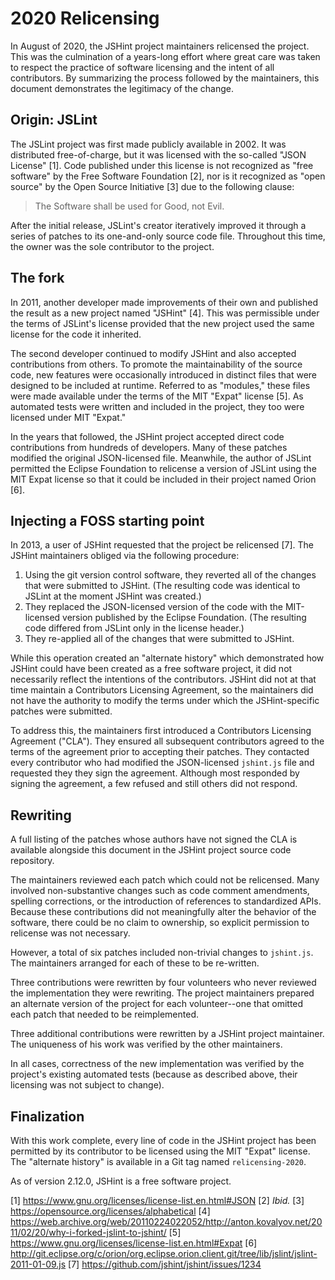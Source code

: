 # 2020 Relicensing

In August of 2020, the JSHint project maintainers relicensed the project. This
was the culmination of a years-long effort where great care was taken to
respect the practice of software licensing and the intent of all contributors.
By summarizing the process followed by the maintainers, this document
demonstrates the legitimacy of the change.

## Origin: JSLint

The JSLint project was first made publicly available in 2002. It was
distributed free-of-charge, but it was licensed with the so-called "JSON
License" [1]. Code published under this license is not recognized as "free
software" by the Free Software Foundation [2], nor is it recognized as "open
source" by the Open Source Initiative [3] due to the following clause:

> The Software shall be used for Good, not Evil.

After the initial release, JSLint's creator iteratively improved it through a
series of patches to its one-and-only source code file. Throughout this time,
the owner was the sole contributor to the project.

## The fork

In 2011, another developer made improvements of their own and published the
result as a new project named "JSHint" [4]. This was permissible under the
terms of JSLint's license provided that the new project used the same license
for the code it inherited.

The second developer continued to modify JSHint and also accepted contributions
from others. To promote the maintainability of the source code, new features
were occasionally introduced in distinct files that were designed to be
included at runtime. Referred to as "modules," these files were made available
under the terms of the MIT "Expat" license [5]. As automated tests were written
and included in the project, they too were licensed under MIT "Expat."

In the years that followed, the JSHint project accepted direct code
contributions from hundreds of developers. Many of these patches modified the
original JSON-licensed file. Meanwhile, the author of JSLint permitted the
Eclipse Foundation to relicense a version of JSLint using the MIT Expat license
so that it could be included in their project named Orion [6].

## Injecting a FOSS starting point

In 2013, a user of JSHint requested that the project be relicensed [7]. The
JSHint maintainers obliged via the following procedure:

1. Using the git version control software, they reverted all of the changes
   that were submitted to JSHint. (The resulting code was identical to JSLint
   at the moment JSHint was created.)
2. They replaced the JSON-licensed version of the code with the MIT-licensed
   version published by the Eclipse Foundation. (The resulting code differed
   from JSLint only in the license header.)
3. They re-applied all of the changes that were submitted to JSHint.

While this operation created an "alternate history" which demonstrated how
JSHint could have been created as a free software project, it did not
necessarily reflect the intentions of the contributors. JSHint did not at that
time maintain a Contributors Licensing Agreement, so the maintainers did not
have the authority to modify the terms under which the JSHint-specific patches
were submitted.

To address this, the maintainers first introduced a Contributors Licensing
Agreement ("CLA"). They ensured all subsequent contributors agreed to the terms
of the agreement prior to accepting their patches. They contacted every
contributor who had modified the JSON-licensed `jshint.js` file and requested
they they sign the agreement. Although most responded by signing the agreement,
a few refused and still others did not respond.

## Rewriting

A full listing of the patches whose authors have not signed the CLA is
available alongside this document in the JSHint project source code repository.

The maintainers reviewed each patch which could not be relicensed. Many
involved non-substantive changes such as code comment amendments, spelling
corrections, or the introduction of references to standardized APIs. Because
these contributions did not meaningfully alter the behavior of the software,
there could be no claim to ownership, so explicit permission to relicense was
not necessary.

However, a total of six patches included non-trivial changes to `jshint.js`.
The maintainers arranged for each of these to be re-written.

Three contributions were rewritten by four volunteers who never reviewed the
implementation they were rewriting. The project maintainers prepared an
alternate version of the project for each volunteer--one that omitted each
patch that needed to be reimplemented.

Three additional contributions were rewritten by a JSHint project maintainer.
The uniqueness of his work was verified by the other maintainers.

In all cases, correctness of the new implementation was verified by the
project's existing automated tests (because as described above, their licensing
was not subject to change).

## Finalization

With this work complete, every line of code in the JSHint project has been
permitted by its contributor to be licensed using the MIT "Expat" license. The
"alternate history" is available in a Git tag named `relicensing-2020`.

As of version 2.12.0, JSHint is a free software project.

[1] https://www.gnu.org/licenses/license-list.en.html#JSON
[2] *Ibid.*
[3] https://opensource.org/licenses/alphabetical
[4] https://web.archive.org/web/20110224022052/http://anton.kovalyov.net/2011/02/20/why-i-forked-jslint-to-jshint/
[5] https://www.gnu.org/licenses/license-list.en.html#Expat
[6] http://git.eclipse.org/c/orion/org.eclipse.orion.client.git/tree/lib/jslint/jslint-2011-01-09.js
[7] https://github.com/jshint/jshint/issues/1234
